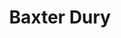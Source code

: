 ---
title: "Baxter Dury"
summary: "British indie rock musician, born December 18, 1971 in Wingrave, Buckinghamshire. He's the son of ."
image: "baxter-dury.jpg"
apple_music_artist_url: "https://music.apple.com/gb/artist/baxter-dury/445379974"
---